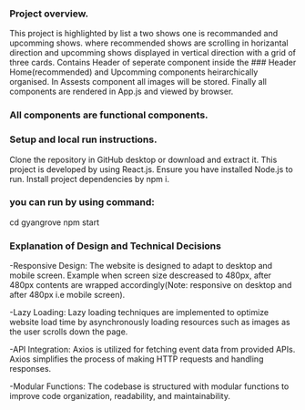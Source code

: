 ### Project overview.
This project is highlighted by list a two shows one is recommanded and upcomming shows.
where recommended shows are scrolling in horizantal direction and upcomming shows displayed in vertical direction with a grid of three cards.
Contains Header of seperate component inside the ### Header Home(recommended) and Upcomming components heirarchically organised.
In Assests component all images will be stored.
Finally all components are rendered in App.js and viewed by browser. 
### All components are functional components. 

### Setup and local run instructions.
 Clone the repository in GitHub desktop or download and extract it. 
 This project is developed by using React.js. 
 Ensure you have installed Node.js to run. 
 Install project dependencies by npm i.
 
### you can run by using command:
cd gyangrove
npm start

### Explanation of Design and Technical Decisions

-Responsive Design: The website is designed to adapt to desktop and mobile screen. Example when screen size descreased to 480px, after 480px contents are wrapped accordingly(Note: responsive on desktop and after 480px i.e mobile screen).

-Lazy Loading: Lazy loading techniques are implemented to optimize website load time by asynchronously loading resources such as images as the user scrolls down the page.

-API Integration: Axios is utilized for fetching event data from provided APIs. Axios simplifies the process of making HTTP requests and handling responses.

-Modular Functions: The codebase is structured with modular functions to improve code organization, readability, and maintainability.
